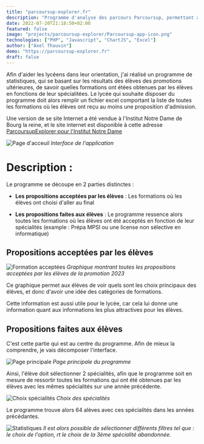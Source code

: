 ```yaml
---
title: "parcoursup-explorer.fr"
description: "Programme d'analyse des parcours Parcoursup, permettant aux lycéens de visualiser les formations obtenues selon leurs spécialités, et d'explorer les statistiques d'admission. Utilisation d'Excel, PHP, Javascript et ChartJS pour optimiser la présentation des données."
date: 2022-07-20T21:18:50+02:00
featured: false
image: "projects/parcoursup-explorer/Parcoursup-app-icon.png"
technologies: ["PHP", "Javascript", "ChartJS", "Excel"]
author: ["Axel Thauvin"]
demo: "https://parcoursup-explorer.fr"
draft: false
---
```


Afin d'aider les lycéens dans leur orientation, j'ai réalisé un programme de statistiques, qui se basant sur les résultats des élèves des promotions ultérieures, de savoir quelles formations ont étées obtenues par les élèves en fonctions de leur spécialitées.
Le lycée qui souhaite disposer du programme doit alors remplir un fichier excel comportant la liste de toutes les formations où les élèves ont reçu au moins une proposition d'admission.

Une version de se site Internet a été vendue à l'Institut Notre Dame de Bourg la reine, et le site internet est disponible à cette adresse [ParcoursupExplorer pour l'Institut Notre Dame](https://programme-ind-sup.alwaysdata.net/)

![Page d'acceuil](/projects/parcoursup-explorer/parcoursup-app%20main%20page.png)
_Interface de l'application_

# Description :

Le programme se découpe en 2 parties distinctes :

- **Les propositions acceptées par les élèves** : Les formations où les élèves ont choisi d'aller au final

- **Les propositions faites aux élèves** : Le programme ressence alors toutes les formations où les élèves ont été acceptés en fonction de leur spécialités (example : Prépa MPSI ou une license non sélective en informatique)

## Propositions acceptées par les élèves

![Formation acceptées](/projects/parcoursup-explorer/parcoursup-app%20accepted.png)
_Graphique montrant toutes les propositions acceptées par les élèves de la promotion 2023_

Ce graphique permet aux élèves de voir quels sont les choix principaux des élèves, et donc d'avoir une idée des catégories de formations.

Cette information est aussi utile pour le lycée, car cela lui donne une information quant aux informations les plus attractives pour les élèves.

## Propositions faites aux élèves

C'est cette partie qui est au centre du programme. Afin de mieux la comprendre, je vais décomposer l'interface.

![Page principale](/projects/parcoursup-explorer/parcoursup-app%20propositions%20main.png)
_Page principale du programme_

Ainsi, l'élève doit sélectionner 2 spécialités, afin que le programme soit en mesure de ressortir toutes les formations qui ont été obtenues par les élèves avec les mêmes spécialités sur une année précédente.

![Choix spécialités](/projects/parcoursup-explorer/parcoursup-app%20spes.png)
_Choix des spécialités_

Le programme trouve alors 64 alèves avec ces spécialités dans les années précédantes.

![Statistiques](/projects/parcoursup-explorer/parcoursup-app%20all%20forma.png)
_Il est alors possible de sélectionner différents filtres tel que : le choix de l'option, rt le choix de la 3ème spécialité abandonnée._
